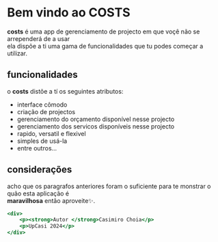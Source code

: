 # Bem vindo ao COSTS

**costs** é uma app de gerenciamento de projecto em que voçê não se arrependerá de a usar<br/>
ela dispõe a ti uma gama de funcionalidades  que tu podes começar a utilizar.

## funcionalidades

o **costs** distõe a tí os seguintes atributos:

- interface cômodo
- criação de projectos
- gerenciamento do orçamento disponível nesse projecto
- gerenciamento dos servicos disponíveis nesse projecto
- rapido, versatil e flexivel
- simples de usá-la
- entre outros...

## considerações

acho que os paragrafos anteriores foram o suficiente para te monstrar o quão esta aplicação é <br> **maravilhosa** então aproveite✨.
```htm
<div>
    <p><strong>Autor </strong>Casimiro Choia</p>
    <p>UpCasi 2024</p>
</div>
```